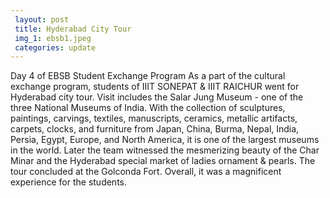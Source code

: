 ```yaml
---
 layout: post	
 title: Hyderabad City Tour
 img_1: ebsb1.jpeg
 categories: update
---
```

Day 4 of EBSB Student Exchange Program As a part of the cultural exchange program, students of IIIT SONEPAT & IIIT RAICHUR went for Hyderabad city tour. Visit includes the Salar Jung Museum - one of the three National Museums of India. With the collection of sculptures, paintings, carvings, textiles, manuscripts, ceramics, metallic artifacts, carpets, clocks, and furniture from Japan, China, Burma, Nepal, India, Persia, Egypt, Europe, and North America, it is one of the largest museums in the world. Later the team witnessed the mesmerizing beauty of the Char Minar and the Hyderabad special market of ladies ornament & pearls. The tour concluded at the Golconda Fort. Overall, it was a magnificent experience for the students.
